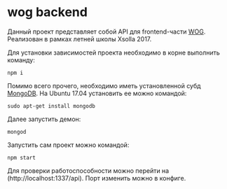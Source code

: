 # wog backend

Данный проект представляет собой API для frontend-части [WOG](https://github.com/Aspirin4k/wog). Реализован в рамках летней школы Xsolla 2017.

Для установки зависимостей проекта необходимо в корне выполнить команду:

```npm i```

Помимо всего прочего, необходимо иметь установленной субд [MongoDB](https://www.mongodb.com/). На Ubuntu 17.04 установить ее можно командой:

```sudo apt-get install mongodb```

Далее запустить демон:

```mongod```

Запустить сам проект можно командой:

```npm start```

Для проверки работоспособности можно перейти на (http://localhost:1337/api). Порт изменить можно в конфиге.

